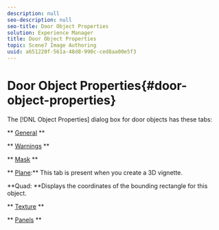 ```yaml
---
description: null
seo-description: null
seo-title: Door Object Properties
solution: Experience Manager
title: Door Object Properties
topic: Scene7 Image Authoring
uuid: a651220f-561a-48d8-990c-ced8aa00e5f3
---
```


# Door Object Properties{#door-object-properties}

The [!DNL Object Properties] dialog box for door objects has these tabs:

** [General](../../c-vat-obj-pg/c-vat-abt-obj-prop/c-vat-3d-obj-prop/c-vat-3d-flow-obj-prop/c-vat-gen-tab-obj.md#concept-41227a4c8797447cb4ec1e8937a6f8a7) **

** [Warnings](../../c-vat-obj-pg/c-vat-abt-obj-prop/c-vat-app-obj-prop/c-vat-warning-tab.md#concept-a4134befdef446a9bb4f5fbb3f9b27d1) **

** [Mask](../../c-vat-obj-pg/c-vat-abt-obj-prop/c-vat-3d-obj-prop/c-vat-3d-flow-obj-prop/c-vat-mask-tab-obj.md#concept-2c0068e148274fbe9cfbdbdd08935730) **

** [Plane](../../c-vat-obj-pg/c-vat-abt-obj-prop/c-vat-3d-obj-prop/c-vat-planar-obj-prop.md#concept-aceee37bd0ef411d800a6d6049fc23e1):** This tab is present when you create a 3D vignette.

**Quad: **Displays the coordinates of the bounding rectangle for this object.

** [Texture](../../c-vat-obj-pg/c-vat-abt-obj-prop/c-vat-3d-obj-prop/c-vat-3d-flow-obj-prop/c-vat-text-tab-obj.md#concept-81d47c5bdaf64427a222acfee3e6d557) **

** [Panels](../../c-vat-obj-pg/c-vat-abt-obj-prop/c-vat-app-obj-prop/c-vat-panels-tab-obj.md#concept-966d394a633345f7ba9a476051c87b30) ** 
